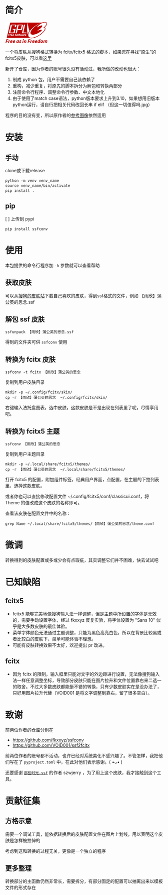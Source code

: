 # 简介

![gplv3](./gplv3-with-text-136x68.png) 

一个将皮肤从搜狗格式转换为 fcitx/fcitx5 格式的脚本，如果您在寻找“原生”的fcitx5皮肤，可以看[这里](https://github.com/topics/fcitx5-theme)

新开了仓库，因为作者的账号很久没有活动过，我所做的改动也很大：

1. 制成 python 包，用户不需要自己装依赖了
2. 重构，减少重复，将原先的脚本拆分为解包和转换两部分
3. 注册命令行程序、调整命令行参数、中文本地化
4. 由于使用了match case语法，python版本要求上升到3.10，如果想用旧版本python运行，请自行把相关代码改回长串 if elif （但这一切值得吗.jpg）

程序的目的没有变，所以原作者的[参考图像](https://www.fkxxyz.com/d/ssfconv)依然适用

# 安装
## 手动

clone或下载release

```shell
python -m venv venv_name
source venv_name/bin/activate  
pip install .
```

## pip

[ ] 上传到 pypi

```shell
pip install ssfconv
```

# 使用

本包提供的命令行程序加 `-h` 参数就可以查看帮助

## 获取皮肤

可以从[搜狗的皮肤站](https://pinyin.sogou.com/skins/)下载自己喜欢的皮肤，得到ssf格式的文件，例如 【雨欣】蒲公英的思念.ssf

## 解包 ssf 皮肤

```shell
ssfunpack 【雨欣】蒲公英的思念.ssf
```

得到的文件夹可供 `ssfconv` 使用

## 转换为 fcitx 皮肤

```shell
ssfconv -t fcitx 【雨欣】蒲公英的思念
```

复制到用户皮肤目录

```shell
mkdir -p ~/.config/fcitx/skin/
cp -r 【雨欣】蒲公英的思念  ~/.config/fcitx/skin/
```

右键输入法托盘图表，选中皮肤，这款皮肤是不是出现在列表里了呢，尽情享用吧。

## 转换为 fcitx5 主题

```shell
ssfconv 【雨欣】蒲公英的思念
```

复制到用户主题目录

```shell
mkdir -p ~/.local/share/fcitx5/themes/
cp -r 【雨欣】蒲公英的思念  ~/.local/share/fcitx5/themes/
```

打开 fcitx5 的配置，附加组件标签，经典用户界面，点配置，在主题的下拉列表里，选择这款皮肤。

或者你也可以直接修改配置文件 ~/.config/fcitx5/conf/classicui.conf，将 Theme 的值改成这个皮肤的名称即可。

查看该皮肤在配置文件中的名称：

```shell
grep Name ~/.local/share/fcitx5/themes/【雨欣】蒲公英的思念/theme.conf
```

# 微调

转换得到的皮肤配置或多或少会有点瑕疵，其实调整它们并不困难，快去试试吧

# 已知缺陷

## fcitx5

- fcitx5 能够完美地像搜狗输入法一样调整，但是主题中所设置的字体是无效的，需要手动设置字体，经过 fkxxyz 反复实验，将字体设置为 "Sans 10" 似乎是大多数皮肤的最佳体验。
- 菜单字体颜色无法通过主题调整，只能为黑色高亮白色，所以在背景比较黑或者比较白的皮肤下，菜单可能体验不理想。
- 可能有皮肤转换效果不太好，欢迎提出 pr 改进。

## fcitx

- 因为 fcitx 的限制，输入框里只能对文字的外边距进行设置，无法像搜狗输入法一样任意调整坐标，导致部分皮肤只能在图片拉升和文件位置靠右来二选一的取舍。不过大多数皮肤都能挺不错的转换，只有少数皮肤实在是没办法了，只好用图片拉升代替（VOID001 是将文字调整到靠右，留了很多空白）。

# 致谢

前两位作者的仓库分别在
- https://github.com/fkxxyz/ssfconv
- https://github.com/VOID001/ssf2fcitx

前两位作者的账号都不活动，也许已经对系统美化不感兴趣了。不管怎样，我把他们写在了 `pyproject.toml` 中，在此对他们表示感谢。( •ᴗ• )

还要感谢 [`那些时光.ssf`](https://pinyin.sogou.com/d/skins/download.php?skin_id=344544) 的作者 szwjerry ，为了用上这个皮肤，我才接触到这个工具。

# 贡献征集
## 方格示意

需要一个调试工具，能依据转换后的皮肤配置文件在图片上划线，用以表明这个皮肤是怎样被拉伸的

考虑到这和转换的过程无关，更像是一个独立的程序

## 更多整理

转换部分的主函数仍然非常长，需要拆分，有部分固定的配置可以抽离出来以模板文件的形式存在
